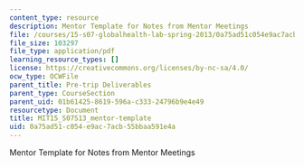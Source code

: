 ```yaml
---
content_type: resource
description: Mentor Template for Notes from Mentor Meetings
file: /courses/15-s07-globalhealth-lab-spring-2013/0a75ad51c054e9ac7acb55bbaa591e4a_MIT15_S07S13_mentor-template.pdf
file_size: 103297
file_type: application/pdf
learning_resource_types: []
license: https://creativecommons.org/licenses/by-nc-sa/4.0/
ocw_type: OCWFile
parent_title: Pre-trip Deliverables
parent_type: CourseSection
parent_uid: 01b61425-8619-596a-c333-24796b9e4e49
resourcetype: Document
title: MIT15_S07S13_mentor-template
uid: 0a75ad51-c054-e9ac-7acb-55bbaa591e4a
---
```

Mentor Template for Notes from Mentor Meetings